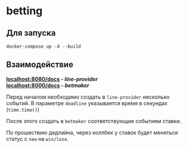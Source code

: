 # betting
## Для запуска  
```
docker-compose up -d --build
```

## Взаимодействие
**[localhost:8080/docs](localhost:8080/docs) - *line-provider***  
**[localhost:8000/docs](localhost:8000/docs) - *betmaker***  

Перед началом необходимо создать в ```line-provider``` несколько событий. В параметре ```deadline``` указывается время в секундах (```time.time()```)  

После этого создать в ```betmaker``` соответствующие событиям ставки.   

По прошествию дедлайна, через коллбек у ставок будет меняться статус с ```new``` на ```win/lose```.  


